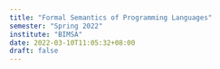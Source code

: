 ```yaml
---
title: "Formal Semantics of Programming Languages"
semester: "Spring 2022"
institute: "BIMSA"
date: 2022-03-10T11:05:32+08:00
draft: false
---
```


